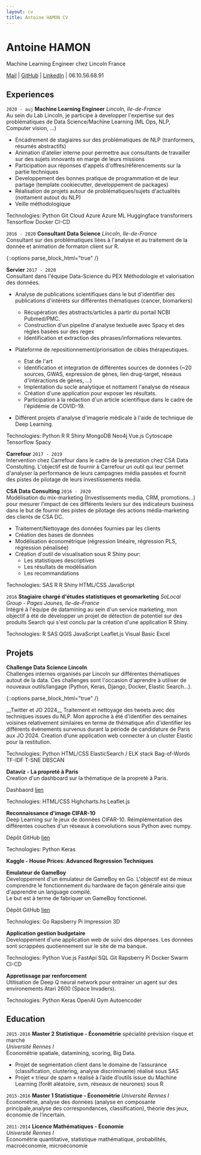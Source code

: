 ```yaml
---
layout: cv
title: Antoine HAMON CV
---
```


# Antoine HAMON
Machine Learning Engineer chez Lincoln France

<div id="webaddress">
    <a href="mailto:antoine.hamon@protonmail.com"><i class="far fa-envelope"></i> Mail</a>
    | <a href="https://github.com/ZwAnto"><i class="fab fa-github"></i> GitHub</a>
    | <a href="https://www.linkedin.com/in/hamonantoine/"><i class="fab fa-linkedin"></i> LinkedIn</a>
    | <i class="fas fa-phone"></i> 06.10.56.68.91
</div>

## Experiences

`2020 - auj`
__Machine Learning Engineer__ *Lincoln, Ile-de-France*  
Au sein du Lab Lincoln, je participe à developper l'expertise sur des problématiques de Data Science/Machine Learning (ML Ops, NLP, Computer vision, ...)
* Encadrement de stagiaires sur des problématiques de NLP (tranformers, résumés abstractifs)
* Animation d'atelier interne pour permettre aux consultants de travailler sur des sujets innovants en marge de leurs missions
* Participation aux réponses d'appels d'offres/référencements sur la partie techniques
* Developpement des bonnes pratique de programmation et de leur partage (template cookiecutter, developpement de packages)
* Réalisation de projets autour de problématiques/sujets d'actualités (nottament autout du NLP)
* Veille méthodologique

Technologies: 
<span class="tech-badge"><img class="python"/>Python</span>
<span class="tech-badge"><img class="git"/>Git</span>
<span class="tech-badge">Cloud Azure</span>
<span class="tech-badge">Azure ML</span>
<span class="tech-badge"><img class="huggingface"/>Huggingface transformers</span>
<span class="tech-badge"><img class="tensorflow"/>Tensorflow</span>
<span class="tech-badge"><img class="docker"/>Docker</span>
<span class="tech-badge">CI-CD</span>

`2016 - 2020`
__Consultant Data Science__ *Lincoln, Ile-de-France*  
Consultant sur des problématiques liées à l'analyse et au traitement de la donnée et animation de formaton client sur R.

{::options parse_block_html="true" /}
<div class='sub_container'> 

__Servier__ `2017 - 2020`  
Consultant dans l'équipe Data-Science du PEX Méthodologie et valorisation des données.
*  Analyse de publications scientifiques dans le but d'identifier des publications d'intérèts sur différentes thématiques (cancer, biomarkers)
    * Récupération des abstracts/articles à partir du portail NCBI Pubmed/PMC.
    * Construction d'un pipeline d'analyse textuelle avec Spacy et des règles basées sur des regex
    * Identification et extraction des phrases/informations relevantes.

* Plateforme de repositionnement/priorisation de cibles thérapeutiques.
    * Etat de l'art
    * Identification et integration de différentes sources de données (~20 sources, GWAS, expression de gènes, lien drug-target, réseaus d'intéractions de gènes, ...)
    * Implentation du socle analytique et nottament l'analyse de réseaux
    * Création d'une application pour exposer les résultats.
    * Participation à la rédaction d'un article scientifique dans le cadre de l'épidémie de COVID-19.
* Différent projets d'analyse d'imagerie médicale à l'aide de technique de Deep Learning.  

Technologies: 
<span class="tech-badge"><img class="python"/>Python</span>
<span class="tech-badge"><img class="r"/>R</span>
<span class="tech-badge">R Shiny</span>
<span class="tech-badge"><img class="mongo"/>MongoDB</span>
<span class="tech-badge">Neo4j</span>
<span class="tech-badge"><img class="vue"/>Vue.js</span>
<span class="tech-badge">Cytoscape</span>
<span class="tech-badge"><img class="tensorflow"/>Tensorflow</span>
<span class="tech-badge"><img class="spacy"/>Spacy</span>

__Carrefour__ `2017 - 2019`  
Intervention chez Carrefour dans le cadre de la prestation chez CSA Data Constulting. L'objectif est de fournir à Carrefour un outil qui leur permet d'analyser la performance de leurs campagnes média passées et fournit des pistes de pilotage de leurs investissements média.

__CSA Data Consulting__ `2016 - 2020`  
Modélisation du mix-marketing (Investissements media, CRM, promotions...) pour mesurer l’impact de ces différents leviers sur des indicateurs business dans le but de fournir des pistes de pilotage des actions média-marketing des clients de CSA DC.
* Traitement/Nettoyage des données fournies par les clients
* Création des bases de données
* Modélisation économétrique (régression linéaire, régression PLS, régression pénalisée)
* Création d'outil de visualisation sous R Shiny pour:
    - Les statistiques descriptives
    - Les résultats de modélisation
    - Les recommandations

Technologies: 
<span class="tech-badge">SAS</span>
<span class="tech-badge"><img class="r"/>R</span>
<span class="tech-badge">R Shiny</span>
<span class="tech-badge">HTML/CSS</span>
<span class="tech-badge">JavaScript</span>
</div>

`2016`
__Stagiaire chargé d'études statistiques et geomarketing__ *SoLocal Group - Pages Jaunes, Ile-de-France*  
Intégré à l'équipe de datamining au sein d'un service marketing, mon objectif à été de développer un projet de détection de potentiel sur des produits Search qui s'est conclu par la création d'une application R Shiny.

Technologies: 
<span class="tech-badge"><img class="r"/>R</span>
<span class="tech-badge">SAS</span>
<span class="tech-badge">QGIS</span>
<span class="tech-badge">JavaScript</span>
<span class="tech-badge">Leaflet.js</span>
<span class="tech-badge">Visual Basic</span>
<span class="tech-badge">Excel</span>

## Projets

__Challenge Data Science Lincoln__  
Challenges internes organisés par Lincoln sur différentes thématiques autout de la data. Ces challenges sont l'occasion d'aprendre à utiliser de nouveaux outils/langage (Python, Keras, Django, Docker, Elastic Search...).  

{::options parse_block_html="true" /}
<div class='sub_container'>
__Twitter et JO 2024__  
Traitement et nettoyage des tweets avec des techniques issues du NLP. Mon approche à été d'identifier des semaines voisines relativement similaires en terme de thématique afin d'identifier les différents évènements survenus durant la période de candidature de Paris aux JO 2024. Creation d'une application web connecter à un cluster Elastic pour la restitution.  

Technologies: 
<span class="tech-badge"><img class="python"/>Python</span>
<span class="tech-badge">HTML/CSS</span>
<span class="tech-badge"><img class="elastic"/>ElasticSearch / ELK stack</span>
<span class="tech-badge">Bag-of-Words</span>
<span class="tech-badge">TF-IDF</span>
<span class="tech-badge">T-SNE</span>
<span class="tech-badge">DBSCAN  </span>

__Dataviz - La propreté à Paris__  
Creation d'un dashboard sur la thématique de la propreté à Paris.  

<i class="fas fa-rocket" style='font-size:1.1em'></i> Dashbaord <a href='https://zwanto.org/lincoln/'>lien</a>  

Technologies: 
<span class="tech-badge">HTML/CSS</span>
<span class="tech-badge">Highcharts.hs</span>
<span class="tech-badge">Leaflet.js  </span>

__Reconnaissance d'image CIFAR-10__  
Deep Learning sur le jeux de données CIFAR-10. Réimplémentation des différentes couches d'un réseaux à convolutions sous Python avec numpy. 

<i class="fab fa-github" style='font-size:1.1em'></i> Dépôt GitHub <a href='https://github.com/Zwanto/pynet/'>lien</a>  

Technologies: 
<span class="tech-badge"><img class="python"/>Python</span>
<span class="tech-badge"><img class="keras"/>Keras</span>

__Kaggle - House Prices: Advanced Regression Techniques__  
</div>

__Emulateur de GameBoy__  
Developpement d'un émulateur de GameBoy en Go. L'objectif est de mieux comprendre le fonctionnement du hardware de façon générale ainsi que d'apprendre un language compilé.  
Le but est à terme de fabriquer un GameBoy fonctionnel.  

<i class="fab fa-github" style='font-size:1.1em'></i> Dépôt GitHub <a href='https://github.com/Zwanto/zeroboy/'>lien</a>  

Technologies: 
<span class="tech-badge"><img class="go"/>Go</span>
<span class="tech-badge"><img class="rpi"/>Rapsberry Pi</span>
<span class="tech-badge">Impression 3D</span>


__Application gestion budgetaire__  
Developpement d'une application web de suivi des dépenses.  Les données sont scrappées quotiennement sur le site de ma banque.  

Technologies: 
<span class="tech-badge"><img class="python"/>Python</span>
<span class="tech-badge"><img class="vue"/>Vue.js</span>
<span class="tech-badge">FastApi</span>
<span class="tech-badge">SQL</span>
<span class="tech-badge"><img class="git"/>Git</span>
<span class="tech-badge"><img class="rpi"/>Rapsberry Pi</span>
<span class="tech-badge"><img class="docker"/>Docker Swarm</span>
<span class="tech-badge">CI-CD</span>

__Appretissage par renforcement__  
Utitisation de Deep Q neural network pour entrainer un agent sur des environements Atari 2600 (Space Invaders).  

Technologies:
<span class="tech-badge"><img class="python"/>Python</span>
<span class="tech-badge"><img class="keras"/>Keras</span>
<span class="tech-badge"><img class="openai"/>OpenAI Gym</span>
<span class="tech-badge">Autoencoder</span>


## Education

`2015-2016`
__Master 2 Statistique - Économétrie__ spécialité prévision risque et marché  
*Université Rennes I*  
Économétrie spatiale, datamining, scoring, Big Data.
* Projet de segmentation client dans le domaine de lʼassurance (classification, clustering, analyse discriminante) réalisé sous SAS
* Projet « trieur de spam » réalisé à lʼaide dʼoutils issue du Machine Learning (forêt aléatoire, svm, réseaux de neurones) sous R

`2015-2016`
__Master 1 Statistique - Économétrie__
*Université Rennes I*  
Econométrie, analyse des données (analyse en composante principale,analyse des correspondances, classification), théorie des jeux, économie de lʼincertain.

`2011-2014`
__Licence Mathématiques - Économie__  
*Université Rennes I*  
Econométrie quantitative, statistique mathématique, probabilités,
macroéconomie, microéconomie
